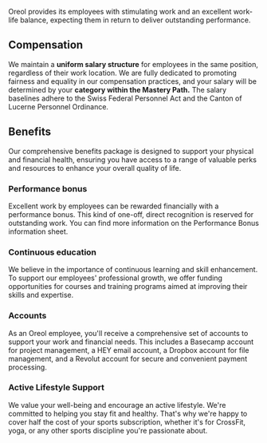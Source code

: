 Oreol provides its employees with stimulating work and an excellent work-life balance, expecting them in return to deliver outstanding performance.

## Compensation

We maintain a **uniform salary structure** for employees in the same position, regardless of their work location. We are fully dedicated to promoting fairness and equality in our compensation practices, and your salary will be determined by your **category within the Mastery Path.** The salary baselines adhere to the Swiss Federal Personnel Act and the Canton of Lucerne Personnel Ordinance.

## Benefits

Our comprehensive benefits package is designed to support your physical and financial health, ensuring you have access to a range of valuable perks and resources to enhance your overall quality of life.

### Performance bonus
Excellent work by employees can be rewarded financially with a performance bonus. This kind of one-​off, direct recognition is reserved for outstanding work. You can find more information on the Performance Bonus information sheet.

### Continuous education
We believe in the importance of continuous learning and skill enhancement. To support our employees' professional growth, we offer funding opportunities for courses and training programs aimed at improving their skills and expertise.

### Accounts
As an Oreol employee, you'll receive a comprehensive set of accounts to support your work and financial needs. This includes a Basecamp account for project management, a HEY email account, a Dropbox account for file management, and a Revolut account for secure and convenient payment processing. 

### Active Lifestyle Support
We value your well-being and encourage an active lifestyle. We're committed to helping you stay fit and healthy. That's why we're happy to cover half the cost of your sports subscription, whether it's for CrossFit, yoga, or any other sports discipline you're passionate about.
